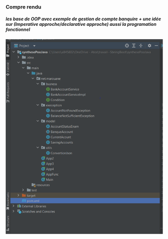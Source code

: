 <h3>Compre rendu</h3>
<h5>les base de OOP avec exemple de gestion de compte banquire + une idée sur (Imperative approche/declarative approche) aussi la programation fonctionnel</h5>
<img src="captures/Capture.PNG">

